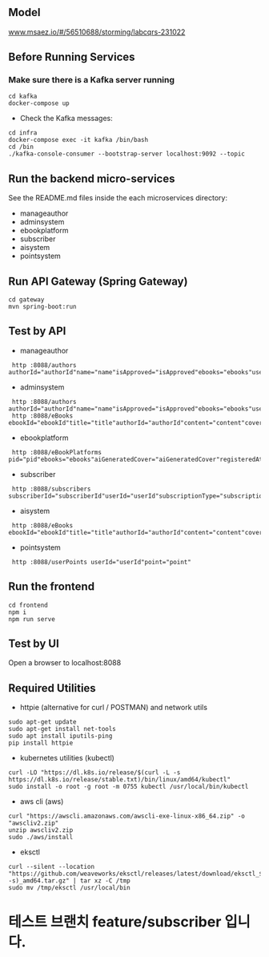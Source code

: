 # 

## Model
www.msaez.io/#/56510688/storming/labcqrs-231022

## Before Running Services
### Make sure there is a Kafka server running
```
cd kafka
docker-compose up
```
- Check the Kafka messages:
```
cd infra
docker-compose exec -it kafka /bin/bash
cd /bin
./kafka-console-consumer --bootstrap-server localhost:9092 --topic
```

## Run the backend micro-services
See the README.md files inside the each microservices directory:

- manageauthor
- adminsystem
- ebookplatform
- subscriber
- aisystem
- pointsystem


## Run API Gateway (Spring Gateway)
```
cd gateway
mvn spring-boot:run
```

## Test by API
- manageauthor
```
 http :8088/authors authorId="authorId"name="name"isApproved="isApproved"ebooks="ebooks"userId="userId"
```
- adminsystem
```
 http :8088/authors authorId="authorId"name="name"isApproved="isApproved"ebooks="ebooks"userId="userId"
 http :8088/eBooks ebookId="ebookId"title="title"authorId="authorId"content="content"coverImage="coverImage"summary="summary"price="price"category="category"countViews="countViews"
```
- ebookplatform
```
 http :8088/eBookPlatforms pid="pid"ebooks="ebooks"aiGeneratedCover="aiGeneratedCover"registeredAt="registeredAt"
```
- subscriber
```
 http :8088/subscribers subscriberId="subscriberId"userId="userId"subscriptionType="subscriptionType"startedAt="startedAt"expiredAt="expiredAt"password="password"
```
- aisystem
```
 http :8088/eBooks ebookId="ebookId"title="title"authorId="authorId"content="content"coverImage="coverImage"summary="summary"isPublicationApproved="isPublicationApproved"price="price"category="category"countViews="countViews"
```
- pointsystem
```
 http :8088/userPoints userId="userId"point="point"
```


## Run the frontend
```
cd frontend
npm i
npm run serve
```

## Test by UI
Open a browser to localhost:8088

## Required Utilities

- httpie (alternative for curl / POSTMAN) and network utils
```
sudo apt-get update
sudo apt-get install net-tools
sudo apt install iputils-ping
pip install httpie
```

- kubernetes utilities (kubectl)
```
curl -LO "https://dl.k8s.io/release/$(curl -L -s https://dl.k8s.io/release/stable.txt)/bin/linux/amd64/kubectl"
sudo install -o root -g root -m 0755 kubectl /usr/local/bin/kubectl
```

- aws cli (aws)
```
curl "https://awscli.amazonaws.com/awscli-exe-linux-x86_64.zip" -o "awscliv2.zip"
unzip awscliv2.zip
sudo ./aws/install
```

- eksctl 
```
curl --silent --location "https://github.com/weaveworks/eksctl/releases/latest/download/eksctl_$(uname -s)_amd64.tar.gz" | tar xz -C /tmp
sudo mv /tmp/eksctl /usr/local/bin
```
# 테스트 브랜치 feature/subscriber 입니다.
